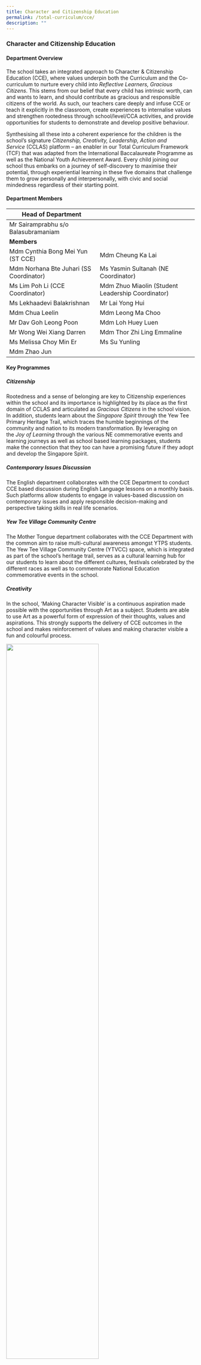 ```yaml
---
title: Character and Citizenship Education
permalink: /total-curriculum/cce/
description: ""
---
```

### Character and Citizenship Education

#### Department Overview

The school takes an integrated approach to Character &amp; Citizenship Education (CCE), where values underpin both the Curriculum and the Co-curriculum to nurture every child into&nbsp;_Reflective Learners, Gracious Citizens_. This stems from our belief that every child has intrinsic worth, can and wants to learn, and should contribute as gracious and responsible citizens of the world. As such, our teachers care deeply and infuse CCE or teach it explicitly in the classroom, create experiences to internalise values and strengthen rootedness through school/level/CCA activities, and provide opportunities for students to demonstrate and develop positive behaviour.

Synthesising all these into a coherent experience for the children is the school’s signature&nbsp;_Citizenship, Creativity, Leadership, Action and Service_&nbsp;(CCLAS) platform – an enabler in our Total Curriculum Framework (TCF) that was adapted from the International Baccalaureate Programme as well as the National Youth Achievement Award. Every child joining our school thus embarks on a journey of self-discovery to maximise their potential, through experiential learning in these five domains that challenge them to grow personally and interpersonally, with civic and social mindedness regardless of their starting point.

#### Department Members
| **Head of Department**  | | 
| --------| -------- | 
| Mr Sairamprabhu s/o Balasubramaniam|
| **Members** |
| Mdm Cynthia Bong Mei Yun (ST CCE)| Mdm Cheung Ka Lai    |
|Mdm Norhana Bte Juhari (SS Coordinator)| Ms Yasmin Sultanah (NE Coordinator)  |
| Ms Lim Poh Li (CCE Coordinator)| Mdm Zhuo Miaolin (Student Leadership Coordinator)|
| Ms Lekhaadevi Balakrishnan    | Mr Lai Yong Hui   |
| Mdm Chua Leelin     | Mdm Leong Ma Choo   |
|Mr Dav Goh Leong Poon|Mdm Loh Huey Luen|
|Mr Wong Wei Xiang Darren|Mdm Thor Zhi Ling Emmaline|
|Ms Melissa Choy Min Er|Ms Su Yunling|
|Mdm Zhao Jun||


#### Key Programmes

##### Citizenship

Rootedness and a sense of belonging are key to Citizenship experiences within the school and its importance is highlighted by its place as the first domain of CCLAS and articulated as&nbsp;_Gracious Citizens_&nbsp;in the school vision. In addition, students learn about the&nbsp;_Singapore Spirit_&nbsp;through the Yew Tee Primary Heritage Trail, which traces the humble beginnings of the community and nation to its modern transformation. By leveraging on the&nbsp;_Joy of Learning_&nbsp;through the various NE commemorative events and learning journeys as well as school based learning packages, students make the connection that they too can have a promising future if they adopt and develop the Singapore Spirit.

##### Contemporary Issues Discussion
The English department collaborates with the CCE Department to conduct CCE based discussion during English Language lessons on a monthly basis. Such platforms allow students to engage in values-based discussion on contemporary issues and apply responsible decision-making and perspective taking skills in real life scenarios.

##### Yew Tee Village Community Centre
The Mother Tongue department collaborates with the CCE Department with the common aim to raise multi-cultural awareness amongst YTPS students. The Yew Tee Village Community Centre (YTVCC) space, which is integrated as part of the school’s heritage trail, serves as a cultural learning hub for our students to learn about the different cultures, festivals celebrated by the different races as well as to commemorate National Education commemorative events in the school.

##### Creativity
In the school, ‘Making Character Visible’ is a continuous aspiration made possible with the opportunities through Art as a subject. Students are able to use Art as a powerful form of expression of their thoughts, values and aspirations. This strongly supports the delivery of CCE outcomes in the school and makes reinforcement of values and making character visible a fun and colourful process.

<img style="width:70%" src="/images/community%20centre.gif">

##### Leave A Legacy

<img style="width:70%" src="/images/leave%20a%20legacy.gif">

##### Peace Poster Competition

<img style="width:60%" src="/images/peace%20poster.gif">

##### Stara Values Art Competition

<img style="width:60%" src="/images/star%20student.gif">

##### Art Lessons

<img style="width:50%" src="/images/art%20lesson.gif">


##### CCE Bytes

<img style="width:60%" src="/images/cce%20byte.gif">

##### NE Commemorative Events (TD/IFD/RHD/ND)

<img style="width:65%" src="/images/NE%20events.jpg">

##### Cohort Learning Journeys

<img style="width:70%" src="/images/NE%20learning%20journey.gif">

##### Leadership

The school believes that every student can become a leader and takes an evidence-based, values-driven approach to leadership development that is adapted from&nbsp;_The Five Practices of Exemplary Leadership_&nbsp;by Kouzes and Posner. Referred to as The YTPS Student Leadership model, it guides the provision of training, opportunities, knowledge and skills development of students so that they can lead themselves, try to lead others and aspire to lead the school.

##### YTPS Student Leadership Model &amp; Structure

<img style="width:85%" src="/images/YTPS%20Student%20Leadership%20Model.png">

<img style="width:85%" src="/images/YTPS%20Student%20Leadership%20Structure.png">

##### Student Leaders’ Investiture

<img style="width:65%" src="/images/student%20leader%20investiture.gif">

##### Student Leaders’ Assemblee

<img style="width:65%" src="/images/student%20leader%20assemblee.gif">

##### Student Leaders’ Termly Training Sessions / Student Led Projects

<img style="width:60%" src="/images/student%20leader%20training%20session.gif">

##### Service

Values-in-Action within the school is progressive in nature, and starts with student awareness of service opportunities at home, then school and followed by community needs. It is also focused on two core domains, best encapsulated using the school value of Care as an acronym –&nbsp;**C**aring for The&nbsp;**A**ged &amp;&nbsp;**R**especting the&nbsp;**E**nvironment, to address the future challenges of sustainable development and an aging population. This approach is also grounded in authentic learning experiences by its integration with project work as part of the Applied Learning Programme; with its outcomes serving as platforms for the learning and demonstration of values.

##### Environment Week

<img style="width:65%" src="/images/environment%20week.gif">

##### Daily Classroom Cleaning / Recycling Practices / Use Your Hands Campaign

<img style="width:60%" src="/images/classroom%20cleaning.gif">

##### CCE MT
(Friend Of Singa / Sharity – Kindsville Magazine Activities / P1&amp;P2 CCE-VIA Care For Home Activity)

<img style="width:60%" src="/images/cce%20mt.gif">

##### YTPS&nbsp;Little Big Community Outreach Project
<iframe allowfullscreen="true" height="450" width="650" frameborder="0" src="https://docs.google.com/presentation/d/e/2PACX-1vTkquanQ3WpCs27cJllsunR3JxvM3Kosd8im_9ncht8JIJij1icCU7F2dzob11IaHTromZ6syO82N6-/embed?start=false&amp;loop=false&amp;delayms=3000"></iframe>